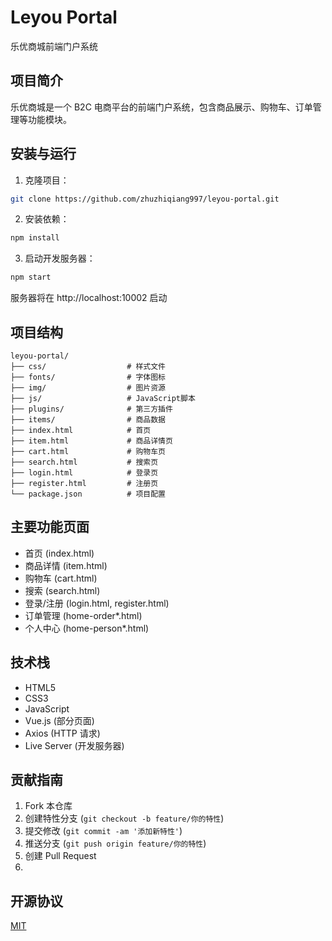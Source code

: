 # Leyou Portal

乐优商城前端门户系统

## 项目简介

乐优商城是一个 B2C 电商平台的前端门户系统，包含商品展示、购物车、订单管理等功能模块。

## 安装与运行

1. 克隆项目：

```bash
git clone https://github.com/zhuzhiqiang997/leyou-portal.git
```

2. 安装依赖：

```bash
npm install
```

3. 启动开发服务器：

```bash
npm start
```

服务器将在 http://localhost:10002 启动

## 项目结构

```
leyou-portal/
├── css/                  # 样式文件
├── fonts/                # 字体图标
├── img/                  # 图片资源
├── js/                   # JavaScript脚本
├── plugins/              # 第三方插件
├── items/                # 商品数据
├── index.html            # 首页
├── item.html             # 商品详情页
├── cart.html             # 购物车页
├── search.html           # 搜索页
├── login.html            # 登录页
├── register.html         # 注册页
└── package.json          # 项目配置
```

## 主要功能页面

- 首页 (index.html)
- 商品详情 (item.html)
- 购物车 (cart.html)
- 搜索 (search.html)
- 登录/注册 (login.html, register.html)
- 订单管理 (home-order\*.html)
- 个人中心 (home-person\*.html)

## 技术栈

- HTML5
- CSS3
- JavaScript
- Vue.js (部分页面)
- Axios (HTTP 请求)
- Live Server (开发服务器)

## 贡献指南

1. Fork 本仓库
2. 创建特性分支 (`git checkout -b feature/你的特性`)
3. 提交修改 (`git commit -am '添加新特性'`)
4. 推送分支 (`git push origin feature/你的特性`)
5. 创建 Pull Request
6. 
## 开源协议

[MIT](https://opensource.org/licenses/MIT)